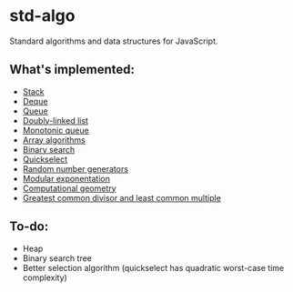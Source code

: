 # std-algo

Standard algorithms and data structures for JavaScript.

## What's implemented:

- [Stack](lib/stack)
- [Deque](lib/deque)
- [Queue](lib/queue)
- [Doubly-linked list](lib/linkedList)
- [Monotonic queue](lib/monotonicQueue)
- [Array algorithms](lib/algorithm/array)
- [Binary search](lib/algorithm/array/search.ts)
- [Quickselect](lib/algorithm/array/select.ts)
- [Random number generators](lib/math/random.ts)
- [Modular exponentation](lib/math/pow.ts)
- [Computational geometry](lib/math/geometry.ts)
- [Greatest common divisor and least common multiple](lib/math/numeric.ts)

## To-do:

- Heap
- Binary search tree
- Better selection algorithm (quickselect has quadratic worst-case time complexity)

